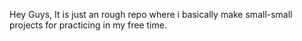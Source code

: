 Hey Guys,
It is just an rough repo where i basically make small-small projects for practicing in my free time.
